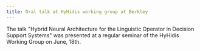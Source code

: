```yaml
---
title: Oral talk at HyHidis working group at Berkley
---
```


The talk 
"Hybrid Neural Architecture for the Linguistic Operator in Decision Support Systems" was 
presented at a regular seminar of the HyHidis Working Group on June, 18th. 
